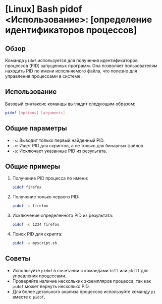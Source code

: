 # [Linux] Bash pidof <Использование>: [определение идентификаторов процессов]

## Обзор
Команда `pidof` используется для получения идентификаторов процессов (PID) запущенных программ. Она позволяет пользователям находить PID по имени исполняемого файла, что полезно для управления процессами в системе.

## Использование
Базовый синтаксис команды выглядит следующим образом:

```bash
pidof [options] [arguments]
```

## Общие параметры
- `-s`: Выводит только первый найденный PID.
- `-x`: Ищет PID для скриптов, а не только для бинарных файлов.
- `-o`: Исключает указанные PID из результата.

## Общие примеры
1. Получение PID процесса по имени:
   ```bash
   pidof firefox
   ```

2. Получение только первого PID:
   ```bash
   pidof -s firefox
   ```

3. Исключение определенного PID из результата:
   ```bash
   pidof -o 1234 firefox
   ```

4. Поиск PID для скрипта:
   ```bash
   pidof -x myscript.sh
   ```

## Советы
- Используйте `pidof` в сочетании с командами `kill` или `pkill` для управления процессами.
- Проверяйте наличие нескольких экземпляров процесса, так как `pidof` может вернуть несколько PID.
- Для более детального анализа процессов используйте команду `ps` вместе с `pidof`.